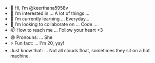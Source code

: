 - 👋 Hi, I’m @keerthana5958v     
- 👀 I’m interested in ... A lot of things ...   
- 🌱 I’m currently learning ... Everyday...   
- 💞️ I’m looking to collaborate on ... Code ...       
- 📫 How to reach me ... Follow your heart <3            
- 😄 Pronouns: ... She 
- ⚡ Fun fact: ... I'm 20, yay!          
- Just know that: ... Not all clouds float, sometimes they sit on a hot machine    
  
<!--- 
keerthana5958v/keerthana5958v is a ✨ special ✨ repository because its `README.md` (this file) appears on your GitHub profile.
You can click the Preview link to take a look at your changes.
--->

